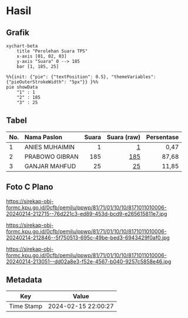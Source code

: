 # Hasil

## Grafik

```mermaid
xychart-beta
    title "Perolehan Suara TPS"
    x-axis [01, 02, 03]
    y-axis "Suara" 0 --> 185
    bar [1, 185, 25]
```

```mermaid
%%{init: {"pie": {"textPosition": 0.5}, "themeVariables": {"pieOuterStrokeWidth": "5px"}} }%%
pie showData
    "1" : 1
    "2" : 185
    "3" : 25
```

## Tabel

| No. | Nama Paslon    | Suara | Suara (raw) | Persentase |
|:--- |:-------------- | -----:| -----------:| ----------:|
| 1   | ANIES MUHAIMIN | 1     | [1][p-1]    | 0,47       |
| 2   | PRABOWO GIBRAN | 185   | [185][p-2]  | 87,68      |
| 3   | GANJAR MAHFUD  | 25    | [25][p-3]   | 11,85      |


[p-1]: https://github.com/gigit-pemilu/pemilu-2024-81-maluku/blob/main/pilpres/hitung-suara/sub/81-maluku/sub/71-kota-ambon/sub/01-nusaniwe/sub/1010-mangga-dua/sub/006-tps/sub/paslon-1.txt
[p-2]: https://github.com/gigit-pemilu/pemilu-2024-81-maluku/blob/main/pilpres/hitung-suara/sub/81-maluku/sub/71-kota-ambon/sub/01-nusaniwe/sub/1010-mangga-dua/sub/006-tps/sub/paslon-2.txt
[p-3]: https://github.com/gigit-pemilu/pemilu-2024-81-maluku/blob/main/pilpres/hitung-suara/sub/81-maluku/sub/71-kota-ambon/sub/01-nusaniwe/sub/1010-mangga-dua/sub/006-tps/sub/paslon-3.txt

## Foto C Plano

https://sirekap-obj-formc.kpu.go.id/0cfb/pemilu/ppwp/81/71/01/10/10/8171011010006-20240214-212715--76d221c3-ed89-453d-bcd9-e265615811e7.jpg

https://sirekap-obj-formc.kpu.go.id/0cfb/pemilu/ppwp/81/71/01/10/10/8171011010006-20240214-212846--5f750513-695c-49be-bed3-6943429f0af0.jpg

https://sirekap-obj-formc.kpu.go.id/0cfb/pemilu/ppwp/81/71/01/10/10/8171011010006-20240214-213051--dd02a8e3-f52e-4567-b040-9257c5858e46.jpg


## Metadata

| Key        | Value               |
| ---------- | ------------------- |
| Time Stamp | 2024-02-15 22:00:27 |



